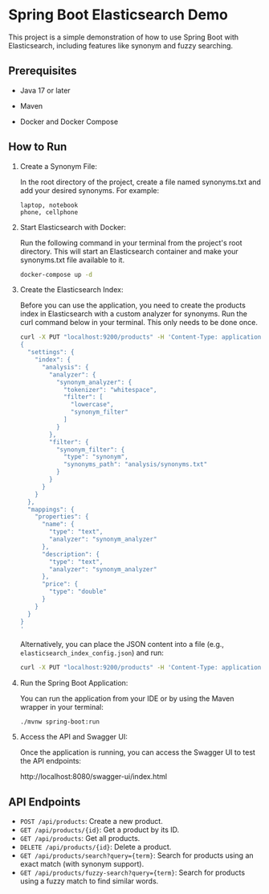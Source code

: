 ﻿# Spring Boot Elasticsearch Demo

This project is a simple demonstration of how to use Spring Boot with Elasticsearch, including features like synonym and fuzzy searching.

## Prerequisites

-   Java 17 or later

-   Maven

-   Docker and Docker Compose


## How to Run

1.  Create a Synonym File:

    In the root directory of the project, create a file named synonyms.txt and add your desired synonyms. For example:

    ```
    laptop, notebook
    phone, cellphone    
    ```

2.  Start Elasticsearch with Docker:

    Run the following command in your terminal from the project's root directory. This will start an Elasticsearch container and make your synonyms.txt file available to it.

    ```bash
    docker-compose up -d  
    ```

3.  Create the Elasticsearch Index:

    Before you can use the application, you need to create the products index in Elasticsearch with a custom analyzer for synonyms. Run the curl command below in your terminal. This only needs to be done once.

    ```bash
    curl -X PUT "localhost:9200/products" -H 'Content-Type: application/json' -d'
    {
      "settings": {
        "index": {
          "analysis": {
            "analyzer": {
              "synonym_analyzer": {
                "tokenizer": "whitespace",
                "filter": [
                  "lowercase",
                  "synonym_filter"
                ]
              }
            },
            "filter": {
              "synonym_filter": {
                "type": "synonym",
                "synonyms_path": "analysis/synonyms.txt"
              }
            }
          }
        }
      },
      "mappings": {
        "properties": {
          "name": {
            "type": "text",
            "analyzer": "synonym_analyzer"
          },
          "description": {
            "type": "text",
            "analyzer": "synonym_analyzer"
          },
          "price": {
            "type": "double"
          }
        }
      }
    }
    '
    
    ```

    Alternatively, you can place the JSON content into a file (e.g., `elasticsearch_index_config.json`) and run:

    ```bash
    curl -X PUT "localhost:9200/products" -H 'Content-Type: application/json' --data "@elasticsearch_index_config.json"
    ```

4.  Run the Spring Boot Application:

    You can run the application from your IDE or by using the Maven wrapper in your terminal:

    ```
    ./mvnw spring-boot:run
    ```

5.  Access the API and Swagger UI:

    Once the application is running, you can access the Swagger UI to test the API endpoints:

    http://localhost:8080/swagger-ui/index.html


## API Endpoints

-   `POST /api/products`: Create a new product.
-   `GET /api/products/{id}`: Get a product by its ID.
-   `GET /api/products`: Get all products.
-   `DELETE /api/products/{id}`: Delete a product.
-   `GET /api/products/search?query={term}`: Search for products using an exact match (with synonym support).
-   `GET /api/products/fuzzy-search?query={term}`: Search for products using a fuzzy match to find similar words.
